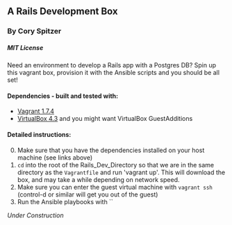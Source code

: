 ## A Rails Development Box
### By Cory Spitzer
##### *MIT License*

Need an environment to develop a Rails app with a Postgres DB? Spin up this vagrant box, provision it with the Ansible scripts and you should be all set!

#### Dependencies - built and tested with:
  * [Vagrant 1.7.4](https://www.vagrantup.com/download-archive/v1.7.4.html)
  * [VirtualBox 4.3](https://www.virtualbox.org/wiki/Download_Old_Builds) and you might want VirtualBox GuestAdditions

#### Detailed instructions:
  0. Make sure that you have the dependencies installed on your host machine (see links above)
  1. `cd` into the root of the Rails_Dev_Directory so that we are in the same directory as the `Vagrantfile` and run 'vagrant up'. This will download the box, and may take a while depending on network speed.
  2. Make sure you can enter the guest virtual machine with `vagrant ssh` (control-d or similar will get you out of the guest)
  3. Run the Ansible playbooks with ``


*Under Construction*

